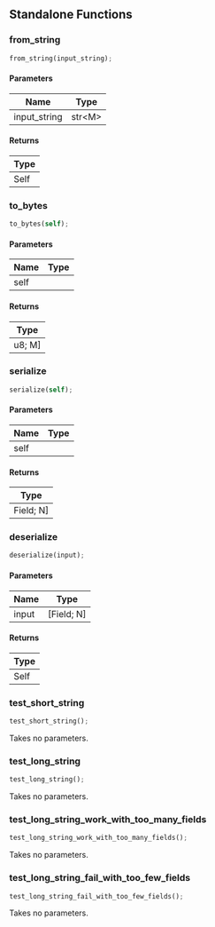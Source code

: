 ## Standalone Functions

### from_string

```rust
from_string(input_string);
```

#### Parameters
| Name | Type |
| --- | --- |
| input_string | str&lt;M&gt; |

#### Returns
| Type |
| --- |
| Self |

### to_bytes

```rust
to_bytes(self);
```

#### Parameters
| Name | Type |
| --- | --- |
| self |  |

#### Returns
| Type |
| --- |
| u8; M] |

### serialize

```rust
serialize(self);
```

#### Parameters
| Name | Type |
| --- | --- |
| self |  |

#### Returns
| Type |
| --- |
| Field; N] |

### deserialize

```rust
deserialize(input);
```

#### Parameters
| Name | Type |
| --- | --- |
| input | [Field; N] |

#### Returns
| Type |
| --- |
| Self |

### test_short_string

```rust
test_short_string();
```

Takes no parameters.

### test_long_string

```rust
test_long_string();
```

Takes no parameters.

### test_long_string_work_with_too_many_fields

```rust
test_long_string_work_with_too_many_fields();
```

Takes no parameters.

### test_long_string_fail_with_too_few_fields

```rust
test_long_string_fail_with_too_few_fields();
```

Takes no parameters.

